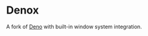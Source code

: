 # Denox

A fork of [Deno](https://github.com/denoland/deno) with built-in window system integration.

